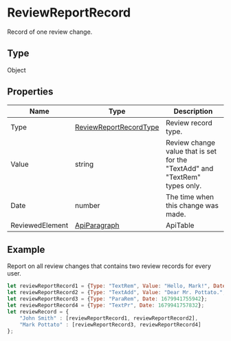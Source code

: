 # ReviewReportRecord

Record of one review change.

## Type

Object

## Properties

| Name | Type | Description |
| ---- | ---- | ----------- |
| Type | [ReviewReportRecordType](../../Enumeration/ReviewReportRecordType.md) | Review record type. |
| Value | string | Review change value that is set for the "TextAdd" and "TextRem" types only. |
| Date | number | The time when this change was made. |
| ReviewedElement | [ApiParagraph](../../ApiParagraph/ApiParagraph.md) | ApiTable | Element that has been reviewed. |


## Example

Report on all review changes that contains two review records for every user.

```javascript
let reviewReportRecord1 = {Type: "TextRem", Value: "Hello, Mark!", Date: 1679941734161};
let reviewReportRecord2 = {Type: "TextAdd", Value: "Dear Mr. Pottato.", Date: 1679941736189};
let reviewReportRecord3 = {Type: "ParaRem", Date: 1679941755942};
let reviewReportRecord4 = {Type: "TextPr", Date: 1679941757832};
let reviewRecord = {
	"John Smith" : [reviewReportRecord1, reviewReportRecord2],
	"Mark Pottato" : [reviewReportRecord3, reviewReportRecord4]
};
```
